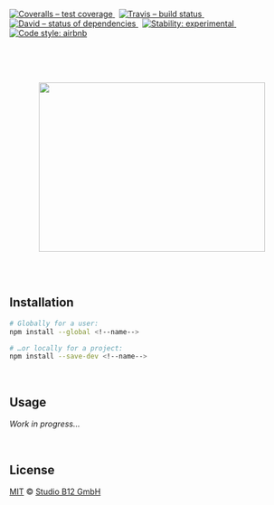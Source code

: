 [![Coveralls – test coverage
](https://img.shields.io/coveralls/studio-b12/<!--name-->.svg?style=flat-square)
](https://coveralls.io/r/studio-b12/<!--name-->)
 [![Travis – build status
](https://img.shields.io/travis/studio-b12/<!--name-->/master.svg?style=flat-square)
](https://travis-ci.org/studio-b12/<!--name-->)
 [![David – status of dependencies
](https://img.shields.io/david/studio-b12/<!--name-->.svg?style=flat-square)
](https://david-dm.org/studio-b12/<!--name-->)
 [![Stability: experimental
](https://img.shields.io/badge/stability-experimental-yellow.svg?style=flat-square)
](https://nodejs.org/api/documentation.html#documentation_stability_index)
 [![Code style: airbnb
](https://img.shields.io/badge/code%20style-airbnb-777777.svg?style=flat-square)
](https://github.com/airbnb/javascript)




<div                                                         id="/">&nbsp;</div>

<!--title-->
<!--title-underline-->

**<!--description-->**




<p align="center"><a
  title="Graphic by the great Justin Mezzell"
  href="http://justinmezzell.tumblr.com/post/89957156723"
  >
  <br/>
  <br/>
  <img
    src="Readme/….gif"
    width="400"
    height="300"
  />
  <br/>
  <br/>
</a></p>




<div                                             id="/installation">&nbsp;</div>

Installation
------------

```sh
# Globally for a user:
npm install --global <!--name-->

# …or locally for a project:
npm install --save-dev <!--name-->
```




<div                                                    id="/usage">&nbsp;</div>

Usage
-----

<!-- @doxie.inject start -->
*Work in progress…*
<!-- @doxie.inject end -->



<div                                                  id="/license">&nbsp;</div>

License
-------

[MIT][] © [Studio B12 GmbH][]

[MIT]:              ./License.md
[Studio B12 GmbH]:  http://studio-b12.de
